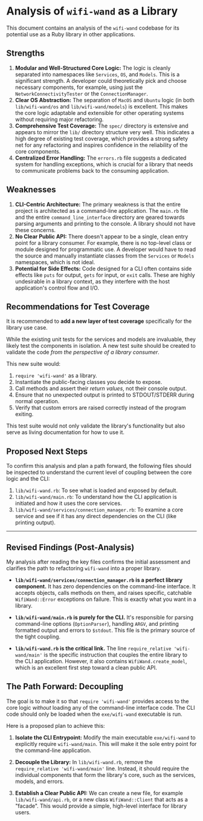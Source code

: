 # Analysis of `wifi-wand` as a Library

This document contains an analysis of the `wifi-wand` codebase for its potential use as a Ruby library in other applications.

## Strengths

1.  **Modular and Well-Structured Core Logic:** The logic is cleanly separated into namespaces like `Services`, `OS`, and `Models`. This is a significant strength. A developer could theoretically pick and choose necessary components, for example, using just the `NetworkConnectivityTester` or the `ConnectionManager`.
2.  **Clear OS Abstraction:** The separation of `MacOS` and `Ubuntu` logic (in both `lib/wifi-wand/os` and `lib/wifi-wand/models`) is excellent. This makes the core logic adaptable and extensible for other operating systems without requiring major refactoring.
3.  **Comprehensive Test Coverage:** The `spec/` directory is extensive and appears to mirror the `lib/` directory structure very well. This indicates a high degree of existing test coverage, which provides a strong safety net for any refactoring and inspires confidence in the reliability of the core components.
4.  **Centralized Error Handling:** The `errors.rb` file suggests a dedicated system for handling exceptions, which is crucial for a library that needs to communicate problems back to the consuming application.

## Weaknesses

1.  **CLI-Centric Architecture:** The primary weakness is that the entire project is architected as a command-line application. The `main.rb` file and the entire `command_line_interface` directory are geared towards parsing arguments and printing to the console. A library should not have these concerns.
2.  **No Clear Public API:** There doesn't appear to be a single, clean entry point for a library consumer. For example, there is no top-level class or module designed for programmatic use. A developer would have to read the source and manually instantiate classes from the `Services` or `Models` namespaces, which is not ideal.
3.  **Potential for Side Effects:** Code designed for a CLI often contains side effects like `puts` for output, `gets` for input, or `exit` calls. These are highly undesirable in a library context, as they interfere with the host application's control flow and I/O.

## Recommendations for Test Coverage

It is recommended to **add a new layer of test coverage** specifically for the library use case.

While the existing unit tests for the services and models are invaluable, they likely test the components in isolation. A new test suite should be created to validate the code *from the perspective of a library consumer*.

This new suite would:
1.  `require 'wifi-wand'` as a library.
2.  Instantiate the public-facing classes you decide to expose.
3.  Call methods and assert their *return values*, not their console output.
4.  Ensure that no unexpected output is printed to STDOUT/STDERR during normal operation.
5.  Verify that custom errors are raised correctly instead of the program exiting.

This test suite would not only validate the library's functionality but also serve as living documentation for how to use it.

## Proposed Next Steps

To confirm this analysis and plan a path forward, the following files should be inspected to understand the current level of coupling between the core logic and the CLI:

1.  `lib/wifi-wand.rb`: To see what is loaded and exposed by default.
2.  `lib/wifi-wand/main.rb`: To understand how the CLI application is initiated and how it uses the core services.
3.  `lib/wifi-wand/services/connection_manager.rb`: To examine a core service and see if it has any direct dependencies on the CLI (like printing output).
---

## Revised Findings (Post-Analysis)

My analysis after reading the key files confirms the initial assessment and clarifies the path to refactoring `wifi-wand` into a proper library.

*   **`lib/wifi-wand/services/connection_manager.rb` is a perfect library component.** It has zero dependencies on the command-line interface. It accepts objects, calls methods on them, and raises specific, catchable `WifiWand::Error` exceptions on failure. This is exactly what you want in a library.

*   **`lib/wifi-wand/main.rb` is purely for the CLI.** It's responsible for parsing command-line options (`OptionParser`), handling `ARGV`, and printing formatted output and errors to `$stdout`. This file is the primary source of the tight coupling.

*   **`lib/wifi-wand.rb` is the critical link.** The line `require_relative 'wifi-wand/main'` is the specific instruction that couples the entire library to the CLI application. However, it also contains `WifiWand.create_model`, which is an excellent first step toward a clean public API.

## The Path Forward: Decoupling

The goal is to make it so that `require 'wifi-wand'` provides access to the core logic *without* loading any of the command-line interface code. The CLI code should only be loaded when the `exe/wifi-wand` executable is run.

Here is a proposed plan to achieve this:

1.  **Isolate the CLI Entrypoint:** Modify the main executable `exe/wifi-wand` to explicitly require `wifi-wand/main`. This will make it the sole entry point for the command-line application.

2.  **Decouple the Library:** In `lib/wifi-wand.rb`, remove the `require_relative 'wifi-wand/main'` line. Instead, it should require the individual components that form the library's core, such as the services, models, and errors.

3.  **Establish a Clear Public API:** We can create a new file, for example `lib/wifi-wand/api.rb`, or a new class `WifiWand::Client` that acts as a "facade". This would provide a simple, high-level interface for library users.
